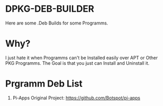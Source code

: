 # DPKG-DEB-BUILDER

Here are some .Deb Builds for some Programms.

# Why?
I just hate it when Programms can't be Installed easily over APT or Other PKG Programms.
The Goal is that you just can Install and Uninstall it.

# Prgramm Deb List

1. Pi-Apps Original Project: https://github.com/Botspot/pi-apps
